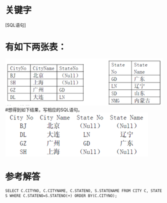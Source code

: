 # 关键字

[SQL语句]

# 有如下两张表：
![](/assets/picture19.png)
#想得到如下结果，写相应的SQL语句。
![](/assets/picture019.png)

# 参考解答
```
SELECT C.CITYNO, C.CITYNAME, C.STATENO, S.STATENAME FROM CITY C, STATE S WHERE C.STATENO=S.STATENO(+) ORDER BY(C.CITYNO);
```


